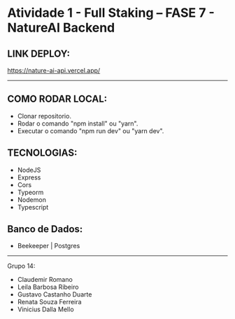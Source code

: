 # Atividade 1 - Full Staking – FASE 7 - NatureAI Backend

## LINK DEPLOY:
https://nature-ai-api.vercel.app/

---

## COMO RODAR LOCAL:
- Clonar repositorio.
- Rodar o comando "npm install" ou "yarn".
- Executar o comando "npm run dev" ou "yarn dev".

## TECNOLOGIAS:
- NodeJS
- Express
- Cors
- Typeorm
- Nodemon
- Typescript

## Banco de Dados:
- Beekeeper | Postgres

---

Grupo 14: 
- Claudemir Romano
- Leila Barbosa Ribeiro
- Gustavo Castanho Duarte
- Renata Souza Ferreira
- Vinicius Dalla Mello
